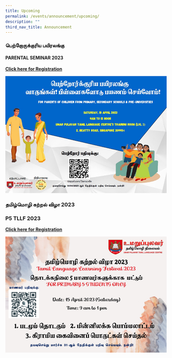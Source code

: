 ```yaml
---
title: Upcoming
permalink: /events/announcement/upcoming/
description: ""
third_nav_title: Announcement
---
```

### பெற்றோருக்குரிய பயிரலங்கு
#### PARENTAL SEMINAR 2023
**[Click here for Registration](https://docs.google.com/forms/d/e/1FAIpQLSdt1NaQMpvAB09dimqtBxlCFfkQkGxWRW5-YJtO9tI6KBYWhA/viewform)**

<a href="https://docs.google.com/forms/d/e/1FAIpQLSdt1NaQMpvAB09dimqtBxlCFfkQkGxWRW5-YJtO9tI6KBYWhA/viewform">
<img alt="" src="/images/Upcoming/parentalseminar.jpeg"></a>



### தமிழ்மொழி கற்றல் விழா 2023
### P5 TLLF 2023
**[Click here for Registration](https://form.gov.sg/6405675ff7a44b0011466b15)**

<a href="https://form.gov.sg/6405675ff7a44b0011466b15">
<img alt="" src="/images/Upcoming/p5_tllf_2023_edm_final.jpg"></a>